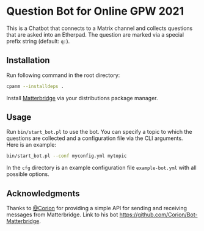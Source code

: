 # Question Bot for Online GPW 2021

This is a Chatbot that connects to a Matrix channel and collects questions that are asked into an Etherpad. The question are marked via a special prefix string (default: `q:`).
## Installation
Run following command in the root directory:
```bash
cpanm --installdeps .
```
Install [Matterbridge](https://github.com/42wim/matterbridge) via your distributions package manager.

## Usage
Run `bin/start_bot.pl` to use the bot. You can specify a topic to which the questions are collected and a configuration file via the CLI arguments.<br>
Here is an example:
```bash
bin/start_bot.pl --conf myconfig.yml mytopic
```

In the `cfg` directory is an example configuration file `example-bot.yml` with all possible options.

## Acknowledgments
Thanks to [@Corion](https://github.com/Corion) for providing a simple API for sending and receiving messages from Matterbridge. Link to his bot https://github.com/Corion/Bot-Matterbridge.